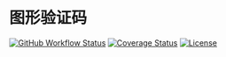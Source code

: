 # 图形验证码

[![GitHub Workflow Status](https://img.shields.io/github/actions/workflow/status/miaoxing/captcha/build.yml?style=flat-square)](https://github.com/miaoxing/captcha/actions)
[![Coverage Status](https://img.shields.io/coveralls/miaoxing/captcha.svg?style=flat-square)](https://coveralls.io/r/miaoxing/captcha)
[![License](http://img.shields.io/badge/license-MIT-brightgreen.svg?style=flat-square)](http://www.opensource.org/licenses/MIT)
